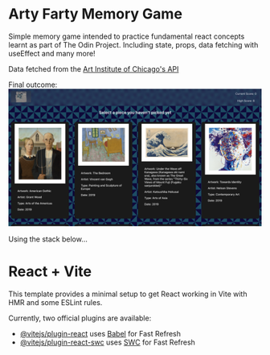 # Arty Farty Memory Game
Simple memory game intended to practice fundamental react concepts learnt as part of The Odin Project. Including state, props, data fetching with useEffect and many more!

Data fetched from the [Art Institute of Chicago's API](https://api.artic.edu/docs/#introduction)

Final outcome: 
![Website visual](websiteImage.png)

Using the stack below...

# React + Vite

This template provides a minimal setup to get React working in Vite with HMR and some ESLint rules.

Currently, two official plugins are available:

- [@vitejs/plugin-react](https://github.com/vitejs/vite-plugin-react/blob/main/packages/plugin-react/README.md) uses [Babel](https://babeljs.io/) for Fast Refresh
- [@vitejs/plugin-react-swc](https://github.com/vitejs/vite-plugin-react-swc) uses [SWC](https://swc.rs/) for Fast Refresh
